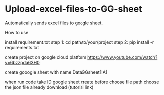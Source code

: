 # Upload-excel-files-to-GG-sheet
Automatically sends excel files to google sheet.

How to use

install requirement.txt
step 1:
cd path/to/your/project
step 2:
pip install -r requirements.txt

create project on google cloud platform
https://www.youtube.com/watch?v=6bzzpda63H0

create gooogle sheet with name DataGGsheet1!A1

when run code
take ID google sheet create before
choose file path
choose the json file already download (tutorial link)

